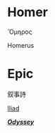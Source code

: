 # Homer

Ὅμηρος

Homerus

# Epic

叙事詩

[Iliad](Homer%206907cf0be2c84fb09c98a5580ae8a631/Iliad%20fcfc8b2a389c4af1b9a3d8ce895bb03d.md)

[***Odyssey***](Homer%206907cf0be2c84fb09c98a5580ae8a631/Odyssey%20f396be039dc7450395ecd88f29227378.md)